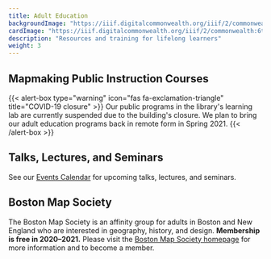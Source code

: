 ```yaml
---
title: Adult Education
backgroundImage: "https://iiif.digitalcommonwealth.org/iiif/2/commonwealth:ws859h07k/2661,6743,1830,532/,1200/0/default.jpg"
cardImage: "https://iiif.digitalcommonwealth.org/iiif/2/commonwealth:6t053q91v/475,237,1132,829/400,/0/default.jpg"
description: "Resources and training for lifelong learners"
weight: 3
---
```



## Mapmaking Public Instruction Courses

{{< alert-box type="warning" icon="fas fa-exclamation-triangle" title="COVID-19 closure" >}}
Our public programs in the library's learning lab are currently suspended due to the building's closure. We plan to bring our adult education programs back in remote form in Spring 2021.
{{< /alert-box >}}

## Talks, Lectures, and Seminars

See our [Events Calendar](/event) for upcoming talks, lectures, and seminars.

## Boston Map Society

The Boston Map Society is an affinity group for adults in Boston and New England who are interested in geography, history, and design. **Membership is free in 2020–2021.** Please visit the [Boston Map Society homepage](http://bostonmapsociety.org) for more information and to become a member.
